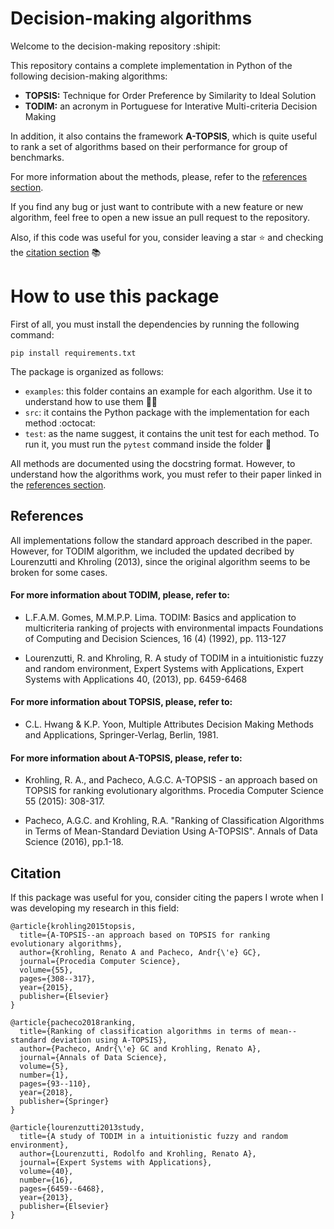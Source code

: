 # Decision-making algorithms 

Welcome to the decision-making repository :shipit:

This repository contains a complete implementation in Python of the following decision-making algorithms:
- **TOPSIS:** Technique for Order Preference by Similarity to Ideal Solution
- **TODIM:** an acronym in Portuguese for Interative Multi-criteria Decision Making

In addition, it also contains the framework **A-TOPSIS**, which is quite useful to rank a set of algorithms based on their
performance for group of benchmarks.

For more information about the methods, please, refer to the [references section](#references).

If you find any bug or just want to contribute with a new feature or new algorithm, feel free to open a new issue an
pull request to the repository.

Also, if this code was useful for you, consider leaving a star :star: and checking the [citation section](#citation) :books:


# How to use this package

First of all, you must install the dependencies by running the following command:
```commandline
pip install requirements.txt 
```

The package is organized as follows:
- `examples`: this folder contains an example for each algorithm. Use it to understand how to use them :teacher:
- `src`: it contains the Python package with the implementation for each method :octocat:
- `test`: as the name suggest, it contains the unit test for each method. To run it, you must run the `pytest` command
inside the folder :test_tube:

All methods are documented using the docstring format. However, to understand how the algorithms work, you must
refer to their paper linked in the [references section](#references).


## References
All implementations follow the standard approach described in the paper. However, for TODIM algorithm, we included the
updated decribed by Lourenzutti and Khroling (2013), since the original algorithm seems to be broken for some cases.  


#### For more information about TODIM, please, refer to:

- L.F.A.M. Gomes, M.M.P.P. Lima. TODIM: Basics and application to multicriteria ranking of projects with environmental 
impacts Foundations of Computing and Decision Sciences, 16 (4) (1992), pp. 113-127


- Lourenzutti, R. and Khroling, R. A study of TODIM in a intuitionistic fuzzy and random environment,
Expert Systems with Applications, Expert Systems with Applications 40, (2013), pp. 6459-6468

#### For more information about TOPSIS, please, refer to:

- C.L. Hwang & K.P. Yoon, Multiple Attributes Decision Making Methods and Applications, Springer-Verlag, Berlin, 1981.


#### For more information about A-TOPSIS, please, refer to:
- Krohling, R. A., and Pacheco, A.G.C. A-TOPSIS - an approach based on TOPSIS for ranking evolutionary algorithms. 
Procedia Computer Science 55 (2015): 308-317.


- Pacheco, A.G.C. and Krohling, R.A. "Ranking of Classification Algorithms in Terms of 
  Mean-Standard Deviation Using A-TOPSIS". Annals of Data Science (2016), pp.1-18.


## Citation
If this package was useful for you, consider citing the papers I wrote when I was developing my research in this field:

```
@article{krohling2015topsis,
  title={A-TOPSIS--an approach based on TOPSIS for ranking evolutionary algorithms},
  author={Krohling, Renato A and Pacheco, Andr{\'e} GC},
  journal={Procedia Computer Science},
  volume={55},
  pages={308--317},
  year={2015},
  publisher={Elsevier}
}
```

```
@article{pacheco2018ranking,
  title={Ranking of classification algorithms in terms of mean--standard deviation using A-TOPSIS},
  author={Pacheco, Andr{\'e} GC and Krohling, Renato A},
  journal={Annals of Data Science},
  volume={5},
  number={1},
  pages={93--110},
  year={2018},
  publisher={Springer}
}
```

```
@article{lourenzutti2013study,
  title={A study of TODIM in a intuitionistic fuzzy and random environment},
  author={Lourenzutti, Rodolfo and Krohling, Renato A},
  journal={Expert Systems with Applications},
  volume={40},
  number={16},
  pages={6459--6468},
  year={2013},
  publisher={Elsevier}
}
```

